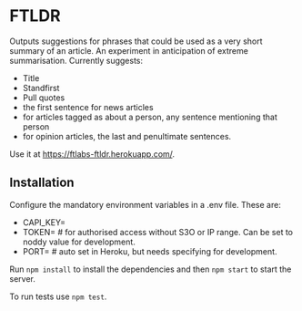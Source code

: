 # FTLDR

Outputs suggestions for phrases that could be used as a very short summary of an article. An experiment in anticipation of extreme summarisation.
Currently suggests:
- Title
- Standfirst
- Pull quotes
- the first sentence for news articles
- for articles tagged as about a person, any sentence mentioning that person
- for opinion articles, the last and penultimate sentences.

Use it at https://ftlabs-ftldr.herokuapp.com/.

## Installation

Configure the mandatory environment variables in a .env file. These are:
* CAPI_KEY=
* TOKEN= # for authorised access without S3O or IP range. Can be set to noddy value for development.
* PORT= # auto set in Heroku, but needs specifying for development.

Run `npm install` to install the dependencies and then `npm start` to start the server.

To run tests use `npm test`.
